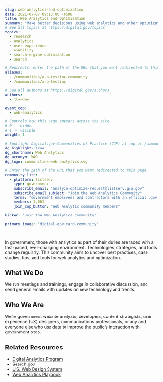 ```yaml
---
slug: web-analytics-and-optimization
date: 2021-07-07 09:13:00 -0500
title: Web Analytics and Optimization
summary: "Make better decisions using web analytics and other optimization strategies."
# See all topics at https://digital.gov/topics
topics:
  - research
  - analytics
  - user-experience
  - usability
  - search-engine-optimization
  - search

# Redirects: enter the path of the URL that you want redirected to this page
aliases:
  - /communities/a-b-testing-community
  - /communities/a-b-testing

# See all authors at https://digital.gov/authors
authors:
  - tlowden

event_cop:
  - web-analytics

# Controls how this page appears across the site
# 0 -- hidden
# 1 -- visible
weight: 1

# Spotlight Digital.gov Communities of Practice (COP) at top of /communities
dg_highlight: true
dg_shortname: Web Analytics
dg_acronym: WAO
dg_logo: communities-web-analytics.svg

# Enter the path of the URL that you want redirected to this page
community_list:
  - platform: listserv
    type: government
    subscribe_email: "analyze-optimize-request@listserv.gsa.gov"
    subscribe_email_subject: "Join the Web Analytics Community"
    terms: "Government employees and contractors with an official .gov or .mil email are eligible to join."
    members: 1,061
    join_cop_button: "Web Analytic community members"

kicker: "Join the Web Analytics Community"

primary_image: "digital-gov-card-community"

---
```


In government, those with analytics as part of their duties are faced with a fast-paced, ever-changing environment. Technologies, strategies, and tools change regularly. This community aims to uncover best practices, case studies, tips, and tools for web analytics and optimization.

## What We Do

We run meetings and trainings, engage in collaborative discussion, and send general emails with updates on new technology and trends.

## Who We Are

We’re government website analysts, developers, content strategists, user experience (UX) designers, communications professionals, or any and everyone else who use data to improve the public’s interaction with government sites.

## Related Resources

* [Digital Analytics Program](https://digital.gov/guides/dap/)
* [Search.gov](https://search.gov/)
* [U.S. Web Design System](https://designsystem.digital.gov/)
* [Web Analytics Playbook](https://digital.gov/guides/web-analytics-playbook/)
